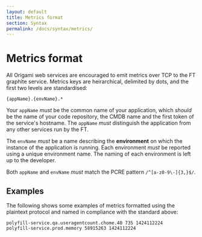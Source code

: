 ```yaml
---
layout: default
title: Metrics format
section: Syntax
permalink: /docs/syntax/metrics/
---
```


# Metrics format

All Origami web services are encouraged to emit metrics over TCP to the FT graphite service.  Metrics keys are heirarchical, delimited by dots, and the first two levels are standardised:

	{appName}.{envName}.*

Your `appName` *must* be the common name of your application, which *should* be the name of your code repository, the CMDB name and the first token of the service's hostname.  The `appName` *must* distinguish the application from any other services run by the FT.

The `envName` *must* be a name describing the **environment** on which the instance of the application is running.  Each environment *must* be reported using a unique environment name.  The naming of each environment is left up to the developer.

Both `appName` and `envName` *must* match the PCRE pattern `/^[a-z0-9\-]{3,}$/`.

## Examples

The following shows some examples of metrics formatted using the plaintext protocol and named in compliance with the standard above:

	polyfill-service.qa.useragentcount.chome.40 735 1424112224
	polyfill-service.prod.memory 58915263 1424112224
